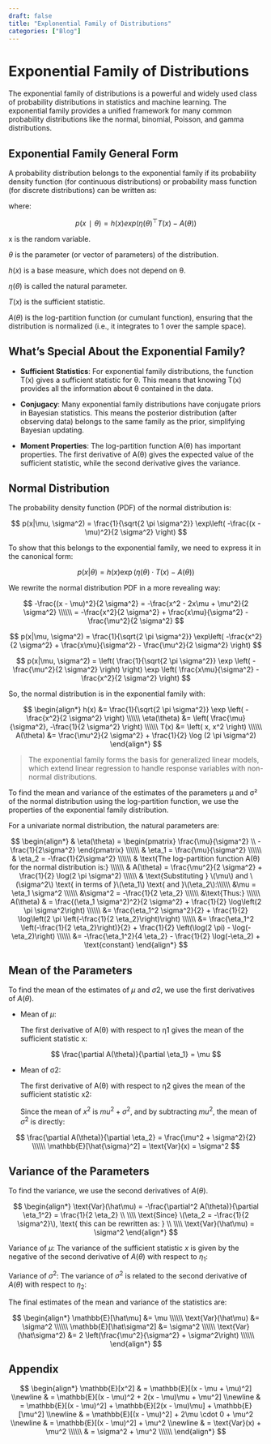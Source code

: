 ```yaml
---
draft: false
title: "Explonential Family of Distributions"
categories: ["Blog"]
---
```


# Exponential Family of Distributions

The exponential family of distributions is a powerful and widely used class of probability distributions in statistics and machine learning. The exponential family provides a unified framework for many common probability distributions like the normal, binomial, Poisson, and gamma distributions.

## Exponential Family General Form

A probability distribution belongs to the exponential family if its probability density function (for continuous distributions) or probability mass function (for discrete distributions) can be written as:

where:

$$
p(x∣θ)=h(x)exp(η(θ) ^⊤ T(x)−A(θ))
$$

x is the random variable.

$\theta$ is the parameter (or vector of parameters) of the distribution.

$h(x)$ is a base measure, which does not depend on θ.

$\eta(\theta)$ is called the natural parameter.

$T(x)$ is the sufficient statistic.

$A(\theta)$ is the log-partition function (or cumulant function), ensuring that the distribution is normalized (i.e., it integrates to 1 over the sample space).

## What’s Special About the Exponential Family?

- **Sufficient Statistics**: For exponential family distributions, the function T(x) gives a sufficient statistic for θ. This means that knowing T(x) provides all the information about θ contained in the data.

- **Conjugacy**: Many exponential family distributions have conjugate priors in Bayesian statistics. This means the posterior distribution (after observing data) belongs to the same family as the prior, simplifying Bayesian updating.

- **Moment Properties**: The log-partition function A(θ) has important properties. The first derivative of A(θ) gives the expected value of the sufficient statistic, while the second derivative gives the variance.

## Normal Distribution

The probability density function (PDF) of the normal distribution is:

$$
p(x|\mu, \sigma^2) = \frac{1}{\sqrt{2 \pi \sigma^2}} \exp\left( -\frac{(x - \mu)^2}{2 \sigma^2} \right)
$$

To show that this belongs to the exponential family, we need to express it in the canonical form:

$$
p(x|\theta) = h(x) \exp\left( \eta(\theta) \cdot T(x) - A(\theta) \right)
$$

We rewrite the normal distribution PDF in a more revealing way:

$$
-\frac{(x - \mu)^2}{2 \sigma^2} = -\frac{x^2 - 2x\mu + \mu^2}{2 \sigma^2} \\\\\\
 = -\frac{x^2}{2 \sigma^2} + \frac{x\mu}{\sigma^2} - \frac{\mu^2}{2 \sigma^2}
$$

$$
p(x|\mu, \sigma^2) = \frac{1}{\sqrt{2 \pi \sigma^2}} \exp\left( -\frac{x^2}{2 \sigma^2} + \frac{x\mu}{\sigma^2} - \frac{\mu^2}{2 \sigma^2} \right)
$$

$$
p(x|\mu, \sigma^2) = \left( \frac{1}{\sqrt{2 \pi \sigma^2}} \exp \left( -\frac{\mu^2}{2 \sigma^2} \right) \right) \exp \left( \frac{x\mu}{\sigma^2} - \frac{x^2}{2 \sigma^2} \right)
$$

So, the normal distribution is in the exponential family with:

$$
\begin{align*}
h(x) &= \frac{1}{\sqrt{2 \pi \sigma^2}} \exp \left( -\frac{x^2}{2 \sigma^2} \right) \\\\\\
\eta(\theta) &= \left( \frac{\mu}{\sigma^2}, -\frac{1}{2 \sigma^2} \right) \\\\\\
T(x) &= \left( x, x^2 \right) \\\\\\
A(\theta) &= \frac{\mu^2}{2 \sigma^2} + \frac{1}{2} \log (2 \pi \sigma^2)
\end{align*}
$$

> The exponential family forms the basis for generalized linear models, which extend linear regression to handle response variables with non-normal distributions.

To find the mean and variance of the estimates of the parameters μ and σ² of the normal distribution using the log-partition function, we use the properties of the exponential family distribution.

For a univariate normal distribution, the natural parameters are:

$$
\begin{align*}
& \eta(\theta) = \begin{pmatrix} \frac{\mu}{\sigma^2} \\ -\frac{1}{2\sigma^2} \end{pmatrix} \\\\\\
&  \eta_1 = \frac{\mu}{\sigma^2} \\\\\\
& \eta_2 = -\frac{1}{2\sigma^2} \\\\\\
& \text{The log-partition function A(θ) for the normal distribution is:} \\\\\\
&  A(\theta) = \frac{\mu^2}{2 \sigma^2} + \frac{1}{2} \log(2 \pi \sigma^2) \\\\\\
& \text{Substituting } \(\mu\) and \(\sigma^2\) \text{ in terms of }\(\eta_1\) \text{ and }\(\eta_2\):\\\\\\
&\mu = \eta_1 \sigma^2 \\\\\\
 &\sigma^2 = -\frac{1}{2 \eta_2} \\\\\\
 &\text{Thus:} \\\\\\
A(\theta) & = \frac{(\eta_1 \sigma^2)^2}{2 \sigma^2} + \frac{1}{2} \log\left(2 \pi \sigma^2\right) \\\\\\
&= \frac{\eta_1^2 \sigma^2}{2} + \frac{1}{2} \log\left(2 \pi \left(-\frac{1}{2 \eta_2}\right)\right) \\\\\\
&= \frac{\eta_1^2 \left(-\frac{1}{2 \eta_2}\right)}{2} + \frac{1}{2} \left(\log(2 \pi) - \log(-\eta_2)\right) \\\\\\
&= -\frac{\eta_1^2}{4 \eta_2} - \frac{1}{2} \log(-\eta_2) + \text{constant}
\end{align*}
$$

## Mean of the Parameters

To find the mean of the estimates of $\mu$ and $\sigma2$, we use the first derivatives of $A(\theta)$.

- Mean of $\mu$:

  The first derivative of A(θ) with respect to η1 gives the mean of the sufficient statistic x:

$$
  \frac{\partial A(\theta)}{\partial \eta_1} = \mu
$$

- Mean of σ2:

  The first derivative of A(θ) with respect to η2 gives the mean of the sufficient statistic x2:

  Since the mean of $x^2$ is $mu^2 + \sigma^2$, and by subtracting $mu^2$, the mean of $\sigma^2$ is directly:

$$
  \frac{\partial A(\theta)}{\partial \eta_2} = \frac{\mu^2 + \sigma^2}{2} \\\\\\
  \mathbb{E}[\hat{\sigma}^2] = \text{Var}(x) = \sigma^2
$$

## Variance of the Parameters

To find the variance, we use the second derivatives of $A(\theta)$.

$$
\begin{align*}
\text{Var}(\hat\mu) = -\frac{\partial^2 A(\theta)}{\partial \eta_1^2} = \frac{1}{2 \eta_2} \\ \\\\
\text{Since} \(\eta_2 = -\frac{1}{2 \sigma^2}\), \text{ this can be rewritten as: } \\  \\\\
 \text{Var}(\hat\mu) = \sigma^2
\end{align*}
$$

Variance of $\mu$: The variance of the sufficient statistic $x$ is given by the negative of the second derivative of $A(\theta)$ with respect to $\eta_1$:

Variance of $\sigma^2$: The variance of $\sigma^2$ is related to the second derivative of $A(\theta)$ with respect to $\eta_2$:

The final estimates of the mean and variance of the statistics are:

$$
\begin{align*}
\mathbb{E}[\hat\mu] &= \mu \\\\\\
\text{Var}(\hat\mu) &= \sigma^2 \\\\\\
\mathbb{E}[\hat\sigma^2] &= \sigma^2 \\\\\\
\text{Var}(\hat\sigma^2) &= 2 \left(\frac{\mu^2}{\sigma^2} + \sigma^2\right) \\\\\\
\end{align*}
$$

## Appendix

$$
\begin{align*}
\mathbb{E}[x^2] & = \mathbb{E}[(x - \mu + \mu)^2] \\newline
& = \mathbb{E}[(x - \mu)^2 + 2(x - \mu)\mu + \mu^2] \\newline
& = \mathbb{E}[(x - \mu)^2] + \mathbb{E}[2(x - \mu)\mu] + \mathbb{E}[\mu^2] \\newline
& = \mathbb{E}[(x - \mu)^2] + 2\mu \cdot 0 + \mu^2 \\newline
& = \mathbb{E}[(x - \mu)^2] + \mu^2 \\newline
& = \text{Var}(x) + \mu^2 \\\\\\
& = \sigma^2 + \mu^2 \\\\\\
\end{align*}
$$
